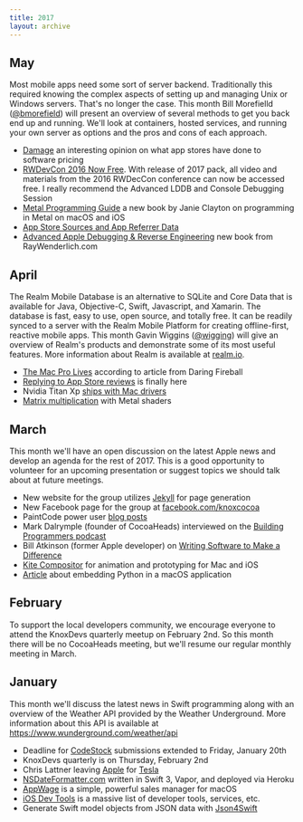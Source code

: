 ```yaml
---
title: 2017
layout: archive
---
```


## May

Most mobile apps need some sort of server backend. Traditionally this required knowing the 
complex aspects of setting up and managing Unix or Windows servers. That's no longer the case.
This month Bill Morefielld ([@bmorefield](https://twitter.com/bmorefield)) will present an
overview of several methods to get you back end up and running. We'll look at containers, hosted services,
and running your own server as options and the pros and cons of each approach.

- [Damage](http://mattgemmell.com/damage/) an interesting opinion on what app stores have done to software pricing
- [RWDevCon 2016 Now Free](https://www.raywenderlich.com/159851/rwdevcon-2016-vault-now-free). With release of 2017 pack, all video and materials from the 2016 RWDecCon conference can now be accessed free. I really recommend the Advanced LDDB and Console Debugging Session
- [Metal Programming Guide](https://www.amazon.com/gp/product/0134668944) a new book by Janie Clayton on programming in Metal on macOS and iOS
- [App Store Sources and App Referrer Data](https://developer.apple.com/news/?id=05032017a)
- [Advanced Apple Debugging & Reverse Engineering](https://store.raywenderlich.com/products/advanced-apple-debugging-and-reverse-engineering) new book from RayWenderlich.com

## April

The Realm Mobile Database is an alternative to SQLite and Core Data that is
available for Java, Objective-C, Swift, Javascript, and Xamarin. The database
is fast, easy to use, open source, and totally free. It can be readily synced
to a server with the Realm Mobile Platform for creating offline-first, reactive
mobile apps. This month Gavin Wiggins ([@wigging](https://twitter.com/wigging))
will give an overview of Realm's products and demonstrate some of its most
useful features. More information about Realm is available at
[realm.io](https://realm.io).

- [The Mac Pro Lives](http://daringfireball.net/2017/04/the_mac_pro_lives) according to article from Daring Fireball
- [Replying to App Store reviews](https://stories.appbot.co/replying-to-app-store-reviews-is-finally-here-and-its-pretty-damn-awesome-68636c0843e6) is finally here
- Nvidia Titan Xp [ships with Mac drivers](https://blogs.nvidia.com/blog/2017/04/06/titan-xp/)
- [Matrix multiplication](http://machinethink.net/blog/mps-matrix-multiplication/) with Metal shaders

## March

This month we'll have an open discussion on the latest Apple news and develop
an agenda for the rest of 2017. This is a good opportunity to volunteer for an
upcoming presentation or suggest topics we should talk about at future
meetings.

- New website for the group utilizes [Jekyll](https://jekyllrb.com) for page generation
- New Facebook page for the group at [facebook.com/knoxcocoa](https://www.facebook.com/knoxcocoa)
- PaintCode power user [blog posts](https://www.paintcodeapp.com/news/power-user-introduction)
- Mark Dalrymple (founder of CocoaHeads) interviewed on the [Building Programmers podcast](https://building.fireside.fm/29)
- Bill Atkinson (former Apple developer) on [Writing Software to Make a Difference](https://realm.io/news/writing-software-to-make-a-difference/)
- [Kite Compositor](https://kiteapp.co) for animation and prototyping for Mac and iOS
- [Article](https://medium.com/python-pandemonium/embedding-a-python-application-in-macos-d866adfcaf94#.rv3jmbh2c) about embedding Python in a macOS application

## February

To support the local developers community, we encourage everyone to attend the
KnoxDevs quarterly meetup on February 2nd. So this month there will be no
CocoaHeads meeting, but we'll resume our regular monthly meeting in March.

## January

This month we'll discuss the latest news in Swift programming along with an
overview of the Weather API provided by the Weather Underground. More
information about this API is available at https://www.wunderground.com/weather/api

- Deadline for [CodeStock](http://www.codestock.org) submissions extended to Friday, January 20th
- KnoxDevs quarterly is on Thursday, February 2nd
- Chris Lattner leaving [Apple](https://lists.swift.org/pipermail/swift-evolution/Week-of-Mon-20170109/030063.html) for [Tesla](https://www.tesla.com/blog/welcome-chris-lattner)
- [NSDateFormatter.com](http://nsdateformatter.com) written in Swift 3, Vapor, and deployed via Heroku
- [AppWage](http://www.appwage.com) is a simple, powerful sales manager for macOS
- [iOS Dev Tools](https://iosdev.tools) is a massive list of developer tools, services, etc.
- Generate Swift model objects from JSON data with [Json4Swift](http://www.json4swift.com)

